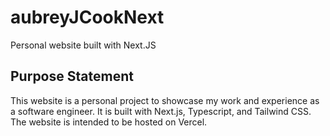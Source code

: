 # aubreyJCookNext
Personal website built with Next.JS

## Purpose Statement

This website is a personal project to showcase my work and experience as a software engineer. It is built with Next.js, Typescript, and Tailwind CSS. The website is intended to be hosted on Vercel.